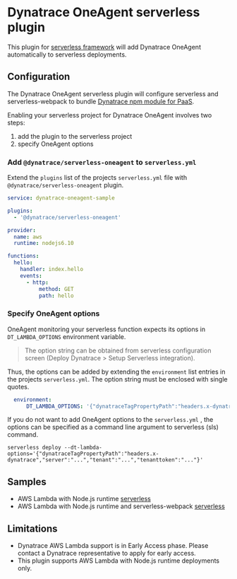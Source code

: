 # Dynatrace OneAgent serverless plugin

This plugin for [serverless framework](https://github.com/serverless/serverless) will add Dynatrace OneAgent automatically to serverless deployments.

## Configuration

The Dynatrace OneAgent serverless plugin will configure serverless and serverless-webpack to bundle [Dynatrace npm module for PaaS](https://github.com/Dynatrace/agent-nodejs).

Enabling your serverless project for Dynatrace OneAgent involves two steps:

1. add the plugin to the serverless project
2. specify OneAgent options

### Add `@dynatrace/serverless-oneagent` to `serverless.yml`

Extend the `plugins` list of the projects `serverless.yml` file with `@dynatrace/serverless-oneagent` plugin.

```yaml {.line-numbers}
service: dynatrace-oneagent-sample

plugins:
  - '@dynatrace/serverless-oneagent'

provider:
  name: aws
  runtime: nodejs6.10

functions:
  hello:
    handler: index.hello
    events:
      - http:
          method: GET
          path: hello
```

### Specify OneAgent options

OneAgent monitoring your serverless function expects its options in `DT_LAMBDA_OPTIONS` environment variable.

> The option string can be obtained from serverless configuration screen (Deploy Dynatrace > Setup Serverless integration).

Thus, the options can be added by extending the `environment` list entries in the projects `serverless.yml`. The option string must be enclosed with single quotes.

```yaml
  environment:
      DT_LAMBDA_OPTIONS: '{"dynatraceTagPropertyPath":"headers.x-dynatrace","server":"...","tenant":"...","tenanttoken":"..."}'
```

If you do not want to add OneAgent options to the `serverless.yml` , the options can be specified as a command line argument to serverless (sls) command.

```shell
serverless deploy --dt-lambda-options='{"dynatraceTagPropertyPath":"headers.x-dynatrace","server":"...","tenant":"...","tenanttoken":"..."}'
```

## Samples

+ AWS Lambda with Node.js runtime [serverless](samples/aws-lambda-node.js/README.md)
+ AWS Lambda with Node.js runtime and serverless-webpack [serverless](samples/aws-lambda-node.js-webpack/README.md)

## Limitations

+ Dynatrace AWS Lambda support is in Early Access phase. Please contact a Dynatrace representative to apply for early access.
+ This plugin supports AWS Lambda with Node.js runtime deployments only.